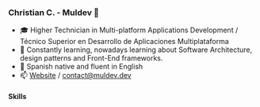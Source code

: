 ### Christian C. - Muldev 👋

- 🎓 Higher Technician in Multi-platform Applications Development / Técnico Superior en Desarrollo de Aplicaciones Multiplataforma 
- 🌱 Constantly learning, nowadays learning about Software Architecture, design patterns and Front-End frameworks.
- 💬 Spanish native and fluent in English
- 📫 [Website](https://www.muldev.dev) / [contact@muldev.dev](mailto:contact@muldev.dev)

#### Skills







<!--
**MulDeveloper/muldeveloper** is a ✨ _special_ ✨ repository because its `README.md` (this file) appears on your GitHub profile.

Here are some ideas to get you started:

- 🔭 I’m currently working on ...
- 🌱 I’m currently learning ...
- 👯 I’m looking to collaborate on ...
- 🤔 I’m looking for help with ...
- 💬 Ask me about ...
- 📫 How to reach me: ...
- 😄 Pronouns: ...
- ⚡ Fun fact: ...
-->
